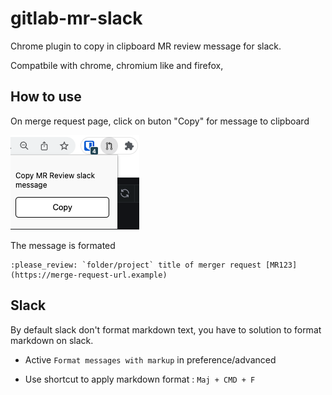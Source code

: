 # gitlab-mr-slack

Chrome plugin to copy in clipboard MR review message for slack.

Compatbile with chrome, chromium like and firefox,

## How to use 

On merge request page, click on buton "Copy" for message to clipboard

![example](/images/example.png?raw=true)

The message is formated 

```
:please_review: `folder/project` title of merger request [MR123](https://merge-request-url.example)
```


## Slack 

By default slack don't format markdown text, you have to solution to format markdown on slack. 

- Active `Format messages with markup` in preference/advanced

- Use shortcut to apply markdown format : `Maj + CMD + F`
